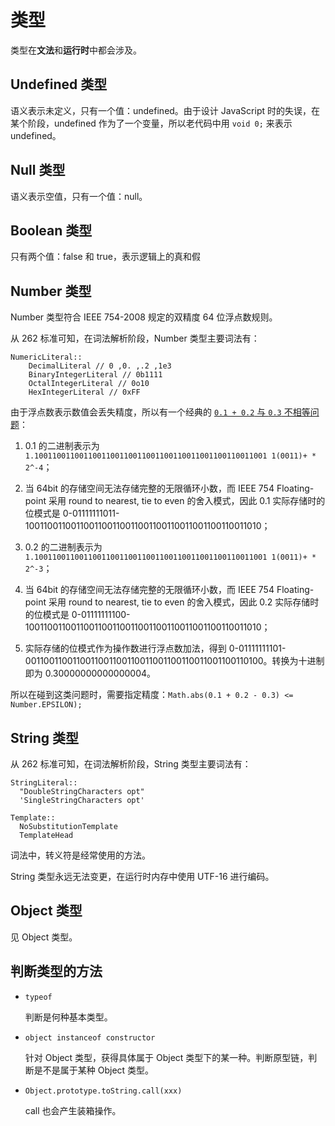 # 类型

类型在**文法**和**运行时**中都会涉及。

## Undefined 类型

语义表示未定义，只有一个值：undefined。由于设计 JavaScript 时的失误，在某个阶段，undefined 作为了一个变量，所以老代码中用 `void 0;` 来表示 undefined。

## Null 类型

语义表示空值，只有一个值：null。

## Boolean 类型

只有两个值：false 和 true，表示逻辑上的真和假

## Number 类型

Number 类型符合 IEEE 754-2008 规定的双精度 64 位浮点数规则。

从 262 标准可知，在词法解析阶段，Number 类型主要词法有：

```text
NumericLiteral::
    DecimalLiteral // 0 ,0. ,.2 ,1e3
    BinaryIntegerLiteral // 0b1111
    OctalIntegerLiteral // 0o10
    HexIntegerLiteral // 0xFF
```

由于浮点数表示数值会丢失精度，所以有一个经典的 [`0.1 + 0.2` 与 `0.3` 不相等问题](http://0.30000000000000004.com/)：

1. 0.1 的二进制表示为 `1.1001100110011001100110011001100110011001100110011001 1(0011)+ * 2^-4`；

2. 当 64bit 的存储空间无法存储完整的无限循环小数，而 IEEE 754 Floating-point 采用 round to nearest, tie to even 的舍入模式，因此 0.1 实际存储时的位模式是 0-01111111011-1001100110011001100110011001100110011001100110011010；

3. 0.2 的二进制表示为 `1.1001100110011001100110011001100110011001100110011001 1(0011)+ * 2^-3`；

4. 当 64bit 的存储空间无法存储完整的无限循环小数，而 IEEE 754 Floating-point 采用 round to nearest, tie to even 的舍入模式，因此 0.2 实际存储时的位模式是 0-01111111100-1001100110011001100110011001100110011001100110011010；

5. 实际存储的位模式作为操作数进行浮点数加法，得到 0-01111111101-0011001100110011001100110011001100110011001100110100。转换为十进制即为 0.30000000000000004。

所以在碰到这类问题时，需要指定精度：`Math.abs(0.1 + 0.2 - 0.3) <= Number.EPSILON);`

## String 类型

从 262 标准可知，在词法解析阶段，String 类型主要词法有：

```text
StringLiteral::
  "DoubleStringCharacters opt"
  'SingleStringCharacters opt'

Template::
  NoSubstitutionTemplate
  TemplateHead
```

词法中，转义符是经常使用的方法。

String 类型永远无法变更，在运行时内存中使用 UTF-16 进行编码。

## Object 类型

见 Object 类型。

## 判断类型的方法

- `typeof`

  判断是何种基本类型。

- `object instanceof constructor`

  针对 Object 类型，获得具体属于 Object 类型下的某一种。判断原型链，判断是不是属于某种 Object 类型。

- `Object.prototype.toString.call(xxx)`

  call 也会产生装箱操作。
